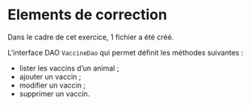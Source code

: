 # Elements de correction

Dans le cadre de cet exercice, 1 fichier a été créé.

L'interface DAO `VaccineDao` qui permet définit les méthodes suivantes :

* lister les vaccins d’un animal ; 
* ajouter un vaccin ; 
* modifier un vaccin ; 
* supprimer un vaccin.
